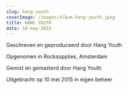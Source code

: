 ```yaml
---
slug: hang-youth
coverImage: /images/album-hang-youth.jpeg
title: HANG YOUTH
date: 10-may-2015
---
```


Geschreven en geproduceerd door Hang Youth

Opgenomen in Rocksupplies, Amsterdam

Gemixt en gemasterd door Hang Youth

Uitgebracht op 10 mei 2015 in eigen beheer

